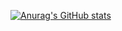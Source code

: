 [![Anurag's GitHub stats](https://github-readme-stats.vercel.app/api?username=Cptmacmillan2022007&title_color=00ff00&text_color=00ffff&bg_color=00a6ff,00ccff,006aff&hide_border=true)](https://github.com/anuraghazra/github-readme-stats)
